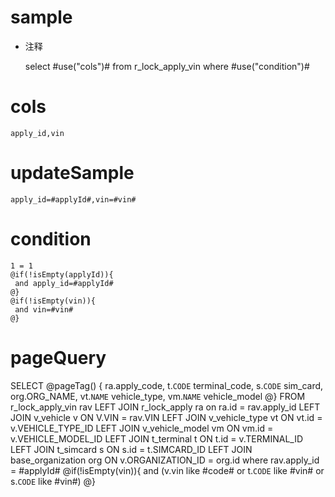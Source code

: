 sample
===
* 注释

	select #use("cols")# from r_lock_apply_vin  where  #use("condition")#

cols
===
	apply_id,vin

updateSample
===
	
	apply_id=#applyId#,vin=#vin#

condition
===

	1 = 1  
	@if(!isEmpty(applyId)){
	 and apply_id=#applyId#
	@}
	@if(!isEmpty(vin)){
	 and vin=#vin#
	@}
	
pageQuery
===
SELECT
@pageTag() {
	ra.apply_code,
	t.`CODE` terminal_code,
	s.`CODE` sim_card,
	org.ORG_NAME,
	vt.`NAME` vehicle_type,
	vm.`NAME` vehicle_model
@}
FROM
	r_lock_apply_vin rav
LEFT JOIN r_lock_apply ra on ra.id = rav.apply_id
LEFT JOIN v_vehicle v ON V.VIN = rav.VIN
LEFT JOIN v_vehicle_type vt ON vt.id = v.VEHICLE_TYPE_ID
LEFT JOIN v_vehicle_model vm ON vm.id = v.VEHICLE_MODEL_ID
LEFT JOIN t_terminal t ON t.id = v.TERMINAL_ID
LEFT JOIN t_simcard s ON s.id = t.SIMCARD_ID
LEFT JOIN base_organization org ON v.ORGANIZATION_ID = org.id
where rav.apply_id = #applyId#
@if(!isEmpty(vin)){
    and (v.vin like #code# or t.`CODE` like #vin# or s.`CODE` like #vin#)
@}